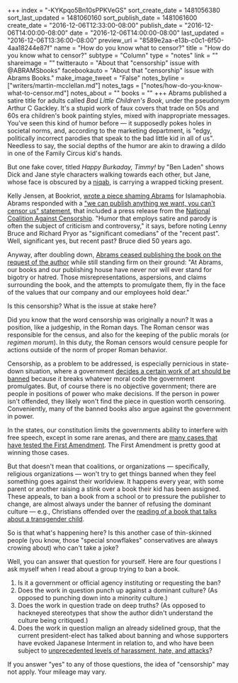 +++
index = "-KYKpqo5Bn10sPPKVeGS"
sort_create_date = 1481056380
sort_last_updated = 1481060160
sort_publish_date = 1481061600
create_date = "2016-12-06T12:33:00-08:00"
publish_date = "2016-12-06T14:00:00-08:00"
date = "2016-12-06T14:00:00-08:00"
last_updated = "2016-12-06T13:36:00-08:00"
preview_url = "8589e2aa-e13b-c0c1-6f50-4aa18244e87f"
name = "How do you know what to censor?"
title = "How do you know what to censor?"
subtype = "Column"
type = "notes"
link = ""
shareimage = ""
twitterauto = "About that \"censorship\" issue with @ABRAMSbooks"
facebookauto = "About that \"censorship\" issue with Abrams Books."
make_image_tweet = "False"
notes_byline = ["writers/martin-mcclellan.md"]
notes_tags = ["notes/how-do-you-know-what-to-censor.md"]
notes_about = ""
books = ""
+++
Abrams published a satire title for adults called _Bad Little Children's Book_, under the pseudonym Arthur C Gackley. It's a stupid work of faux covers that trade on 50s and 60s era children's book painting styles, mixed with inappropriate messages. You've seen this kind of humor before &mdash; it supposedly pokes holes in societal norms, and, according to the marketing department, is "edgy, politically incorrect parodies that speak to the bad little kid in all of us". Needless to say, the social depths of the humor are akin to drawing a dildo in one of the Family Circus kid's hands.

But one fake cover, titled _Happy Burkaday, Timmy!_ by "Ben Laden" shows Dick and Jane style characters walking towards each other, but Jane, whose face is obscured by a <a href="https://en.wikipedia.org/wiki/Niqāb" title="None">niqab</a>, is carrying a wrapped ticking present. 

Kelly Jensen, at Bookriot, <a href="http://bookriot.com/2016/12/02/its-not-funny-its-racist/" title="It&amp;#039;s Not Funny. It&amp;#039;s Racist.">wrote a piece shaming Abrams</a> for Islamaphobia. Abrams responded with a <a href="http://abramsbooks.tumblr.com/post/153993338536/abrams-recently-published-an-adult-humor-book" title="ABRAMS &amp;bull; Abrams recently published an adult humor book...">"we can publish anything we want, you can't censor us" statement</a>, that included a press release from the <a href="http://ncac.org" title="National Coalition Against Censorship – Promoting freedom of thought, inquiry and expression, and opposing censorship in all its forms.">National Coalition Against Censorship</a>. "Humor that employs satire and parody is often the subject of criticism and controversy," it says, before noting Lenny Bruce and Richard Pryor as "significant comedians" of the "recent past". Well, significant yes, but recent past? Bruce died 50 years ago. 

Anyway, after doubling down, <a href="http://abramsbooks.tumblr.com/post/154056482891/for-immediate-release-further-statement-by-abrams" title="ABRAMS &amp;bull; FOR
IMMEDIATE RELEASE Further
Statement by ABRAMS...">Abrams ceased publishing the book on the request of the author</a> while still standing firm on their ground: "At Abrams, our books and our publishing house have never nor will ever stand for bigotry or hatred. Those 
misrepresentations, aspersions, and claims surrounding the book, and the attempts to promulgate them, fly in the face of the values that our company and our employees hold dear."

<div class="break"></div>

Is this censorship? What is the issue at stake here? 

Did you know that the word censorship was originally a noun? It was a position, like a judgeship, in the Roman days. The Roman censor was responsible for the census, and also for the keeping of the public morals (or _regimen morum_). In this duty, the Roman censors would censure people for actions outside of the norm of proper Roman behavior. 

Censorship, as a problem to be addressed, is especially pernicious in state-down situation, where a government <a href="https://en.wikipedia.org/wiki/List_of_books_banned_by_governments" title="List of books banned by governments - Wikipedia">decides a certain work of art should be banned</a> because it breaks whatever moral code the government promulgates. But, of course there is no objective government; there are people in positions of power who make decisions. If the person in power isn't offended, they likely won't find the piece in question worth censoring. Conveniently, many of the banned books also argue against the government in power.

In the states, our constitution limits the governments ability to interfere with free speech, except in some rare arenas, and there are <a href="https://en.wikipedia.org/wiki/Censorship_in_the_United_States" title="Censorship in the United States - Wikipedia">many cases that have tested the First Amendment</a>. The First Amendment is pretty good at winning those cases.

But that doesn't mean that coalitions, or organizations — specifically, religious organizations — won't try to get things banned when they feel something goes against their worldview. It happens every year, with some parent or another raising a stink over a book their kid has been assigned. These appeals, to ban a book from a school or to pressure the publisher to change, are almost always under the banner of refusing the dominant culture — e.g., Christians offended over the <a href="http://www.advocate.com/media/2015/11/29/hate-group-forces-school-cancel-i-am-jazz-book-reading" title="Hate Group Forces School to Cancel &#x27;I Am Jazz&#x27; Book Reading | Advocate.com">reading of a book that talks about a transgender child</a>. 

<div class="break"></div>

So is that what's happening here? Is this another case of thin-skinned people (you know, those "special snowflakes" conservatives are always crowing about) who can't take a joke? 

Well, you can answer that question for yourself. Here are four questions I ask myself when I read about a group trying to ban a book.

1. Is it a government or official agency instituting or requesting the ban?
2. Does the work in question punch up against a dominant culture? (As opposed to punching down into a minority culture.)
3. Does the work in question trade on deep truths? (As opposed to hackneyed stereotypes that show the author didn't understand the culture being critiqued.)
3. Does the work in question malign an already sidelined group, that the current president-elect has talked about banning and whose supporters have evoked Japanese Interment in relation to, and who have been subject to <a href="https://news.google.com/news/story?ncl=dbbFMdoDhHBe9sMfczNYp4sjS-jLM&amp;q=muslim+hate&amp;lr=English&amp;hl=en&amp;sa=X&amp;ved=0ahUKEwikn869suDQAhUO6WMKHbWXBxQQqgIIJjAA" title="Muslim Hate Crimes NYC 2016: Women In...">unprecedented levels of harassment, hate, and attacks</a>?

If you answer "yes" to any of those questions, the idea of "censorship" may not apply. Your mileage may vary. 